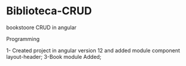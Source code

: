 # Biblioteca-CRUD
bookstoore CRUD in angular

Programming

1- Created project in angular version 12 and added module component layout-header;
3-Book module Added;
